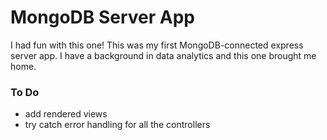 # MongoDB Server App
I had fun with this one! This was my first MongoDB-connected express server app. I have a background in data analytics and this one brought me home. 

### To Do 
- add rendered views
- try catch error handling for all the controllers